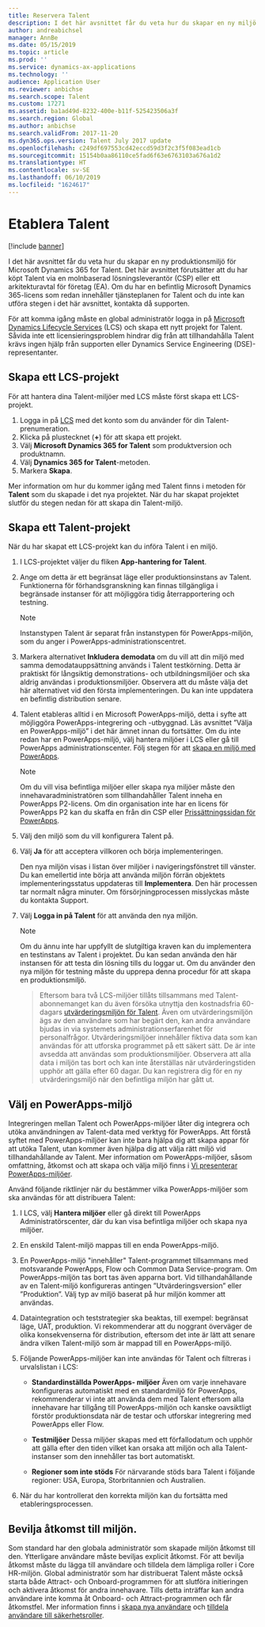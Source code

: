 ```yaml
---
title: Reservera Talent
description: I det här avsnittet får du veta hur du skapar en ny miljö för Microsoft Dynamics 365 for Talent.
author: andreabichsel
manager: AnnBe
ms.date: 05/15/2019
ms.topic: article
ms.prod: ''
ms.service: dynamics-ax-applications
ms.technology: ''
audience: Application User
ms.reviewer: anbichse
ms.search.scope: Talent
ms.custom: 17271
ms.assetid: ba1ad49d-8232-400e-b11f-525423506a3f
ms.search.region: Global
ms.author: anbichse
ms.search.validFrom: 2017-11-20
ms.dyn365.ops.version: Talent July 2017 update
ms.openlocfilehash: c249df697553cd42eccd59d3f2c3f5f083ead1cb
ms.sourcegitcommit: 15154b0aa86110ce5fad6f63e6763103a676a1d2
ms.translationtype: HT
ms.contentlocale: sv-SE
ms.lasthandoff: 06/10/2019
ms.locfileid: "1624617"
---
```

# <a name="provision-talent"></a>Etablera Talent

[!include [banner](includes/banner.md)]

I det här avsnittet får du veta hur du skapar en ny produktionsmiljö för Microsoft Dynamics 365 for Talent. Det här avsnittet förutsätter att du har köpt Talent via en molnbaserad lösningsleverantör (CSP) eller ett arkitekturavtal för företag (EA). Om du har en befintlig Microsoft Dynamics 365-licens som redan innehåller tjänsteplanen for Talent och du inte kan utföra stegen i det här avsnittet, kontakta då supporten.

För att komma igång måste en global administratör logga in på [Microsoft Dynamics Lifecycle Services](https://lcs.dynamics.com) (LCS) och skapa ett nytt projekt for Talent. Såvida inte ett licensieringsproblem hindrar dig från att tillhandahålla Talent krävs ingen hjälp från supporten eller Dynamics Service Engineering (DSE)-representanter.

## <a name="create-an-lcs-project"></a>Skapa ett LCS-projekt
För att hantera dina Talent-miljöer med LCS måste först skapa ett LCS-projekt.

1. Logga in på [LCS](https://lcs.dynamics.com/Logon/Index) med det konto som du använder för din Talent-prenumeration.
2. Klicka på plustecknet (**+**) för att skapa ett projekt.
3. Välj **Microsoft Dynamics 365 for Talent** som produktversion och produktnamn.
4. Välj **Dynamics 365 for Talent**-metoden.
5. Markera **Skapa**.

Mer information om hur du kommer igång med Talent finns i metoden för **Talent** som du skapade i det nya projektet. När du har skapat projektet slutför du stegen nedan för att skapa din Talent-miljö.

## <a name="provision-a-talent-project"></a>Skapa ett Talent-projekt
När du har skapat ett LCS-projekt kan du införa Talent i en miljö.

1. I LCS-projektet väljer du fliken **App-hantering for Talent**.
2. Ange om detta är ett begränsat läge eller produktionsinstans av Talent. Funktionerna för förhandsgranskning kan finnas tillgängliga i begränsade instanser för att möjliggöra tidig återrapportering och testning. 
    > [!NOTE]
    > Instanstypen Talent är separat från instanstypen för PowerApps-miljön, som du anger i PowerApps-administrationscentret.
3. Markera alternativet **Inkludera demodata** om du vill att din miljö med samma demodatauppsättning används i Talent testkörning. Detta är praktiskt för långsiktig demonstrations- och utbildningsmiljöer och ska aldrig användas i produktionsmiljöer.  Observera att du måste välja det här alternativet vid den första implementeringen. Du kan inte uppdatera en befintlig distribution senare.
4. Talent etableras alltid i en Microsoft PowerApps-miljö, detta i syfte att möjliggöra PowerApps-integrering och -utbyggnad. Läs avsnittet ”Välja en PowerApps-miljö” i det här ämnet innan du fortsätter. Om du inte redan har en PowerApps-miljö, välj hantera miljöer i LCS eller gå till PowerApps administrationscenter. Följ stegen för att [skapa en miljö med PowerApps](https://docs.microsoft.com/en-us/powerapps/administrator/create-environment).

    > [!NOTE]
    > Om du vill visa befintliga miljöer eller skapa nya miljöer måste den innehavaradministratören som tillhandahåller Talent inneha en PowerApps P2-licens. Om din organisation inte har en licens för PowerApps P2 kan du skaffa en från din CSP eller [Prissättningssidan för PowerApps](https://powerapps.microsoft.com/en-us/pricing/).

5. Välj den miljö som du vill konfigurera Talent på.
6. Välj **Ja** för att acceptera villkoren och börja implementeringen.

    Den nya miljön visas i listan över miljöer i navigeringsfönstret till vänster. Du kan emellertid inte börja att använda miljön förrän objektets implementeringsstatus uppdateras till **Implementera**. Den här processen tar normalt några minuter. Om försörjningprocessen misslyckas måste du kontakta Support.

7. Välj **Logga in på Talent** för att använda den nya miljön.

    > [!NOTE]
    > Om du ännu inte har uppfyllt de slutgiltiga kraven kan du implementera en testinstans av Talent i projektet. Du kan sedan använda den här instansen för att testa din lösning tills du loggar ut. Om du använder den nya miljön för testning måste du upprepa denna procedur för att skapa en produktionsmiljö.

    > Eftersom bara två LCS-miljöer tillåts tillsammans med Talent-abonnemanget kan du även försöka utnyttja den kostnadsfria 60-dagars [utvärderingsmiljön för Talent](https://dynamics.microsoft.com/en-us/talent/overview/). Även om utvärderingsmiljön ägs av den användare som har begärt den, kan andra användare bjudas in via systemets administrationserfarenhet för personalfrågor. Utvärderingsmiljöer innehåller fiktiva data som kan användas för att utforska programmet på ett säkert sätt. De är inte avsedda att användas som produktionsmiljöer. Observera att alla data i miljön tas bort och kan inte återställas när utvärderingstiden upphör att gälla efter 60 dagar. Du kan registrera dig för en ny utvärderingsmiljö när den befintliga miljön har gått ut.

## <a name="select-a-powerapps-environment"></a>Välj en PowerApps-miljö

Integreringen mellan Talent och PowerApps-miljöer låter dig integrera och utöka användningen av Talent-data med verktyg för PowerApps. Att förstå syftet med PowerApps-miljöer kan inte bara hjälpa dig att skapa appar för att utöka Talent, utan kommer även hjälpa dig att välja rätt miljö vid tillhandahållande av Talent. Mer information om PowerApps-miljöer, såsom omfattning, åtkomst och att skapa och välja miljö finns i [Vi presenterar PowerApps-miljöer](https://powerapps.microsoft.com/en-us/blog/powerapps-environments/). 

Använd följande riktlinjer när du bestämmer vilka PowerApps-miljöer som ska användas för att distribuera Talent: 

1. I LCS, välj **Hantera miljöer** eller gå direkt till PowerApps Administratörscenter, där du kan visa befintliga miljöer och skapa nya miljöer.
2. En enskild Talent-miljö mappas till en enda PowerApps-miljö.
3. En PowerApps-miljö "innehåller" Talent-programmet tillsammans med motsvarande PowerApps, Flow och Common Data Service-program. Om PowerApps-miljön tas bort tas även apparna bort. Vid tillhandahållande av en Talent-miljö konfigureras antingen ”Utvärderingsversion” eller ”Produktion”. Välj typ av miljö baserat på hur miljön kommer att användas. 
4. Dataintegration och teststrategier ska beaktas, till exempel: begränsat läge, UAT, produktion. Vi rekommenderar att du noggrant överväger de olika konsekvenserna för distribution, eftersom det inte är lätt att senare ändra vilken Talent-miljö som är mappad till en PowerApps-miljö.
5. Följande PowerApps-miljöer kan inte användas för Talent och filtreras i urvalslistan i LCS:
 
    - **Standardinställda PowerApps- miljöer** Även om varje innehavare konfigureras automatiskt med en standardmiljö för PowerApps, rekommenderar vi inte att använda dem med Talent eftersom alla innehavare har tillgång till PowerApps-miljön och kanske oavsiktligt förstör produktionsdata när de testar och utforskar integrering med PowerApps eller Flow.
   
    - **Testmiljöer** Dessa miljöer skapas med ett förfallodatum och upphör att gälla efter den tiden vilket kan orsaka att miljön och alla Talent-instanser som den innehåller tas bort automatiskt.
   
    - **Regioner som inte stöds** För närvarande stöds bara Talent i följande regioner: USA, Europa, Storbritannien och Australien.
  
6. När du har kontrollerat den korrekta miljön kan du fortsätta med etableringsprocessen. 
 
## <a name="grant-access-to-the-environment"></a>Bevilja åtkomst till miljön.
Som standard har den globala administratör som skapade miljön åtkomst till den. Ytterligare användare måste beviljas explicit åtkomst. För att bevilja åtkomst måste du lägga till användare och tilldela dem lämpliga roller i Core HR-miljön. Global administratör som har distribuerat Talent måste också starta både Attract- och Onboard-programmen för att slutföra initieringen och aktivera åtkomst för andra innehavare.  Tills detta inträffar kan andra användare inte komma åt Onboard- och Attract-programmen och får åtkomstfel. Mer information finns i [skapa nya användare](https://docs.microsoft.com/en-us/dynamics365/unified-operations/dev-itpro/sysadmin/tasks/create-new-users) och [tilldela användare till säkerhetsroller](https://docs.microsoft.com/en-us/dynamics365/unified-operations/dev-itpro/sysadmin/tasks/assign-users-security-roles). 
